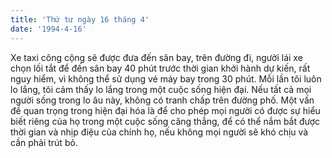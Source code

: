 ```yaml
---
title: 'Thứ tư ngày 16 tháng 4'
date: '1994-4-16'
---
```


Xe taxi công cộng sẽ được đưa đến sân bay, trên đường đi, người lái xe chọn lối tắt để đến sân bay 40 phút trước thời gian khởi hành dự kiến, rất nguy hiểm, vì không thể sử dụng vé máy bay trong 30 phút. Mỗi lần tôi luôn lo lắng, tôi cảm thấy lo lắng trong một cuộc sống hiện đại. Nếu tất cả mọi người sống trong lo âu này, không có tranh chấp trên đường phố. Một vấn đề quan trọng trong hiện đại hóa là để cho phép mọi người có được sự hiểu biết riêng của họ trong một cuộc sống căng thẳng, để có thể nắm bắt được thời gian và nhịp điệu của chính họ, nếu không mọi người sẽ khó chịu và cần phải trút bỏ.

